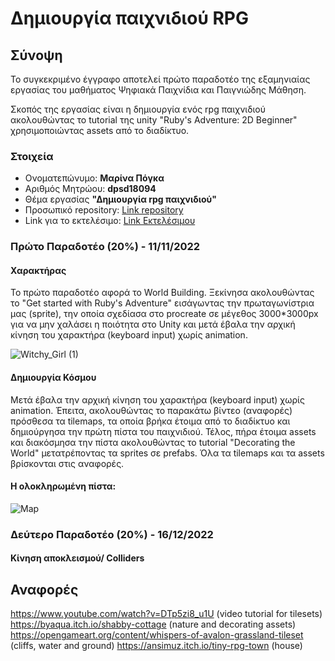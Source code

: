 # Δημιουργία παιχνιδιού RPG
## Σύνοψη

Το συγκεκριμένο έγγραφο  αποτελεί πρώτο παραδοτέο της εξαμηνιαίας εργασίας του μαθήματος Ψηφιακά Παιχνίδια και Παιγνιώδης Μάθηση.

Σκοπός της εργασίας είναι η δημιουργία ενός rpg παιχνιδιού ακολουθώντας το tutorial της unity "Ruby's Adventure: 2D Beginner" χρησιμοποιώντας 
assets από το διαδίκτυο.

### Στοιχεία

*  Ονοματεπώνυμο: **Μαρίνα Πόγκα**
*  Αριθμός Μητρώου: **dpsd18094**
*  Θέμα εργασίας **"Δημιουργία rpg παιχνιδιού"**
*  Προσωπικό repository: [Link repository](https://github.com/dpsd18094/Role-Playing-Game)
*  Link για το εκτελέσιμο: [Link Εκτελέσιμου](https://dpsd18094.github.io/Role-Playing-Game/)


### Πρώτο Παραδοτέο (20%) - 11/11/2022

#### Χαρακτήρας
Το πρώτο παραδοτέο αφορά το World Building. Ξεκίνησα ακολουθώντας το "Get started with Ruby's Adventure" εισάγωντας την πρωταγωνίστρια μας (sprite), την οποία σχεδίασα στο procreate σε μέγεθος 3000*3000px για να μην χαλάσει η ποιότητα στο Unity και μετά έβαλα την αρχική κίνηση του χαρακτήρα (keyboard input) χωρίς animation.

![Witchy_Girl (1)](https://user-images.githubusercontent.com/115794300/201360166-4d040d25-6355-41dc-9f75-fc9f910e5db2.png)
#### Δημιουργία Κόσμου
Μετά έβαλα την αρχική κίνηση του χαρακτήρα (keyboard input) χωρίς animation. Έπειτα, ακολουθώντας το παρακάτω βίντεο (αναφορές) πρόσθεσα τα tilemaps, τα οποία βρήκα έτοιμα από το διαδίκτυο και δημιούργησα την πρώτη πίστα του παιχνιδιού. Τέλος, πήρα έτοιμα assets και διακόσμησα την πίστα ακολουθώντας το tutorial "Decorating the World" μετατρέποντας τα sprites σε prefabs. Όλα τα tilemaps και τα assets βρίσκονται στις αναφορές.

#### Η ολοκληρωμένη πίστα:

![Map](https://user-images.githubusercontent.com/115794300/201358658-228db56a-1d82-4218-a8c1-7b5a910562ac.png)

### Δεύτερο Παραδοτέο (20%) - 16/12/2022

#### Κίνηση αποκλεισμού/ Colliders

## Αναφορές

https://www.youtube.com/watch?v=DTp5zi8_u1U (video tutorial for tilesets)
https://byaqua.itch.io/shabby-cottage (nature and decorating assets)
https://opengameart.org/content/whispers-of-avalon-grassland-tileset (cliffs, water and ground)
https://ansimuz.itch.io/tiny-rpg-town (house)
